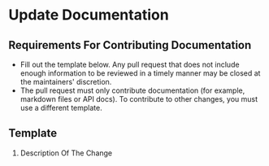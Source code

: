 # Update Documentation

## Requirements For Contributing Documentation

* Fill out the template below. Any pull request that does not include enough information to be reviewed in a timely manner may be closed at the maintainers' discretion.
* The pull request must only contribute documentation (for example, markdown files or API docs). To contribute to other changes, you must use a different template.

## Template

1. Description Of The Change
